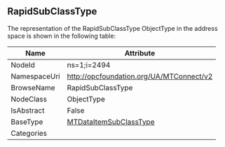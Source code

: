 <!-- objecttype -->
## RapidSubClassType
  
<!-- end of text -->
The representation of the RapidSubClassType ObjectType in the address space is shown in the following table:  

|Name|Attribute|
|---|---|
|NodeId|ns=1;i=2494|
|NamespaceUri|http://opcfoundation.org/UA/MTConnect/v2|
|BrowseName|RapidSubClassType|
|NodeClass|ObjectType|
|IsAbstract|False|
|BaseType|[MTDataItemSubClassType](../../ObjectTypes/MTDataItemSubClassType/readme.md)|
|Categories||

